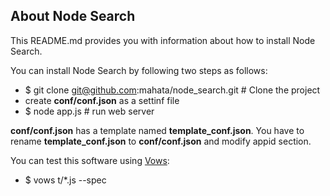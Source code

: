 About Node Search
---------------

This README.md provides you with information about how to install Node Search.

You can install Node Search by following two steps as follows:

  - $ git clone git@github.com:mahata/node_search.git # Clone the project
  - create **conf/conf.json** as a settinf file
  - $ node app.js # run web server

**conf/conf.json** has a template named **template_conf.json**.  You have to rename **template_conf.json** to **conf/conf.json** and modify appid section.

You can test this software using [Vows](http://vowsjs.org/):

  - $ vows t/*.js --spec

